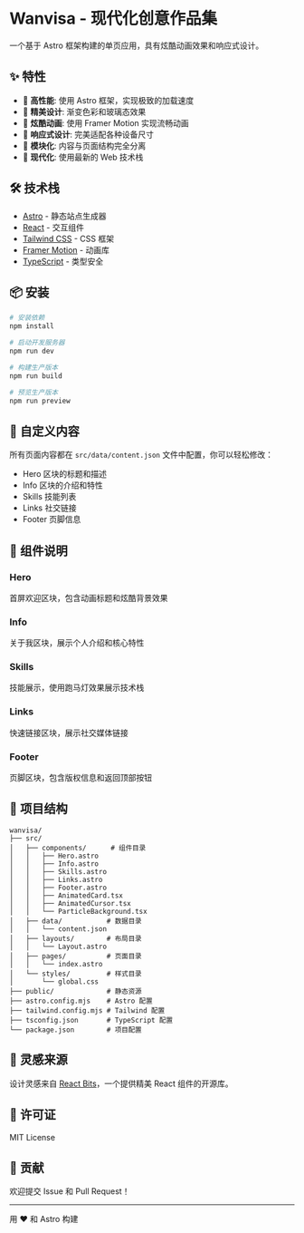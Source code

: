 # Wanvisa - 现代化创意作品集

一个基于 Astro 框架构建的单页应用，具有炫酷动画效果和响应式设计。

## ✨ 特性

- 🚀 **高性能**: 使用 Astro 框架，实现极致的加载速度
- 🎨 **精美设计**: 渐变色彩和玻璃态效果
- 💫 **炫酷动画**: 使用 Framer Motion 实现流畅动画
- 📱 **响应式设计**: 完美适配各种设备尺寸
- 🎯 **模块化**: 内容与页面结构完全分离
- 🌈 **现代化**: 使用最新的 Web 技术栈

## 🛠️ 技术栈

- [Astro](https://astro.build/) - 静态站点生成器
- [React](https://react.dev/) - 交互组件
- [Tailwind CSS](https://tailwindcss.com/) - CSS 框架
- [Framer Motion](https://www.framer.com/motion/) - 动画库
- [TypeScript](https://www.typescriptlang.org/) - 类型安全

## 📦 安装

```bash
# 安装依赖
npm install

# 启动开发服务器
npm run dev

# 构建生产版本
npm run build

# 预览生产版本
npm run preview
```

## 📝 自定义内容

所有页面内容都在 `src/data/content.json` 文件中配置，你可以轻松修改：

- Hero 区块的标题和描述
- Info 区块的介绍和特性
- Skills 技能列表
- Links 社交链接
- Footer 页脚信息

## 🎨 组件说明

### Hero
首屏欢迎区块，包含动画标题和炫酷背景效果

### Info
关于我区块，展示个人介绍和核心特性

### Skills
技能展示，使用跑马灯效果展示技术栈

### Links
快速链接区块，展示社交媒体链接

### Footer
页脚区块，包含版权信息和返回顶部按钮

## 🎯 项目结构

```
wanvisa/
├── src/
│   ├── components/      # 组件目录
│   │   ├── Hero.astro
│   │   ├── Info.astro
│   │   ├── Skills.astro
│   │   ├── Links.astro
│   │   ├── Footer.astro
│   │   ├── AnimatedCard.tsx
│   │   ├── AnimatedCursor.tsx
│   │   └── ParticleBackground.tsx
│   ├── data/           # 数据目录
│   │   └── content.json
│   ├── layouts/        # 布局目录
│   │   └── Layout.astro
│   ├── pages/          # 页面目录
│   │   └── index.astro
│   └── styles/         # 样式目录
│       └── global.css
├── public/             # 静态资源
├── astro.config.mjs    # Astro 配置
├── tailwind.config.mjs # Tailwind 配置
├── tsconfig.json       # TypeScript 配置
└── package.json        # 项目配置
```

## 🌟 灵感来源

设计灵感来自 [React Bits](https://www.reactbits.dev/)，一个提供精美 React 组件的开源库。

## 📄 许可证

MIT License

## 🤝 贡献

欢迎提交 Issue 和 Pull Request！

---

用 ❤️ 和 Astro 构建
